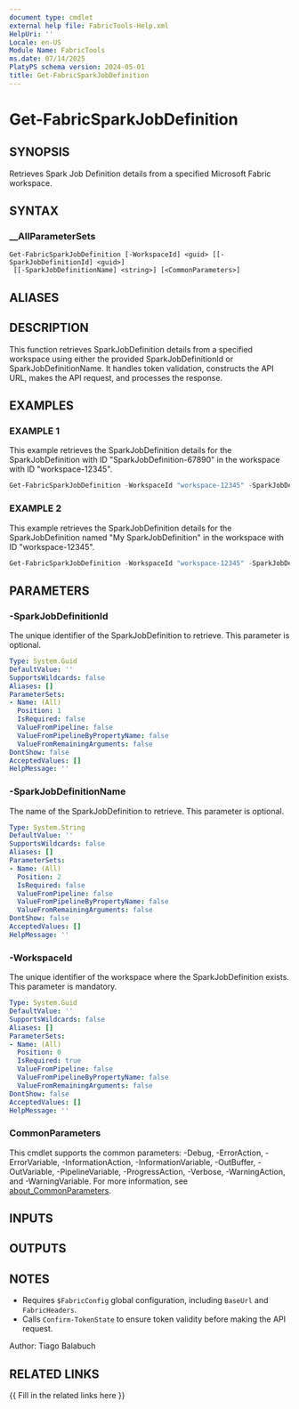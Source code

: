 ```yaml
---
document type: cmdlet
external help file: FabricTools-Help.xml
HelpUri: ''
Locale: en-US
Module Name: FabricTools
ms.date: 07/14/2025
PlatyPS schema version: 2024-05-01
title: Get-FabricSparkJobDefinition
---
```


# Get-FabricSparkJobDefinition

## SYNOPSIS

Retrieves Spark Job Definition details from a specified Microsoft Fabric workspace.

## SYNTAX

### __AllParameterSets

```
Get-FabricSparkJobDefinition [-WorkspaceId] <guid> [[-SparkJobDefinitionId] <guid>]
 [[-SparkJobDefinitionName] <string>] [<CommonParameters>]
```

## ALIASES

## DESCRIPTION

This function retrieves SparkJobDefinition details from a specified workspace using either the provided SparkJobDefinitionId or SparkJobDefinitionName.
It handles token validation, constructs the API URL, makes the API request, and processes the response.

## EXAMPLES

### EXAMPLE 1

This example retrieves the SparkJobDefinition details for the SparkJobDefinition with ID "SparkJobDefinition-67890" in the workspace with ID "workspace-12345".

```powershell
Get-FabricSparkJobDefinition -WorkspaceId "workspace-12345" -SparkJobDefinitionId "SparkJobDefinition-67890"
```

### EXAMPLE 2

This example retrieves the SparkJobDefinition details for the SparkJobDefinition named "My SparkJobDefinition" in the workspace with ID "workspace-12345".

```powershell
Get-FabricSparkJobDefinition -WorkspaceId "workspace-12345" -SparkJobDefinitionName "My SparkJobDefinition"
```

## PARAMETERS

### -SparkJobDefinitionId

The unique identifier of the SparkJobDefinition to retrieve.
This parameter is optional.

```yaml
Type: System.Guid
DefaultValue: ''
SupportsWildcards: false
Aliases: []
ParameterSets:
- Name: (All)
  Position: 1
  IsRequired: false
  ValueFromPipeline: false
  ValueFromPipelineByPropertyName: false
  ValueFromRemainingArguments: false
DontShow: false
AcceptedValues: []
HelpMessage: ''
```

### -SparkJobDefinitionName

The name of the SparkJobDefinition to retrieve.
This parameter is optional.

```yaml
Type: System.String
DefaultValue: ''
SupportsWildcards: false
Aliases: []
ParameterSets:
- Name: (All)
  Position: 2
  IsRequired: false
  ValueFromPipeline: false
  ValueFromPipelineByPropertyName: false
  ValueFromRemainingArguments: false
DontShow: false
AcceptedValues: []
HelpMessage: ''
```

### -WorkspaceId

The unique identifier of the workspace where the SparkJobDefinition exists.
This parameter is mandatory.

```yaml
Type: System.Guid
DefaultValue: ''
SupportsWildcards: false
Aliases: []
ParameterSets:
- Name: (All)
  Position: 0
  IsRequired: true
  ValueFromPipeline: false
  ValueFromPipelineByPropertyName: false
  ValueFromRemainingArguments: false
DontShow: false
AcceptedValues: []
HelpMessage: ''
```

### CommonParameters

This cmdlet supports the common parameters: -Debug, -ErrorAction, -ErrorVariable,
-InformationAction, -InformationVariable, -OutBuffer, -OutVariable, -PipelineVariable,
-ProgressAction, -Verbose, -WarningAction, and -WarningVariable. For more information, see
[about_CommonParameters](https://go.microsoft.com/fwlink/?LinkID=113216).

## INPUTS

## OUTPUTS

## NOTES

- Requires `$FabricConfig` global configuration, including `BaseUrl` and `FabricHeaders`.
- Calls `Confirm-TokenState` to ensure token validity before making the API request.

Author: Tiago Balabuch

## RELATED LINKS

{{ Fill in the related links here }}

